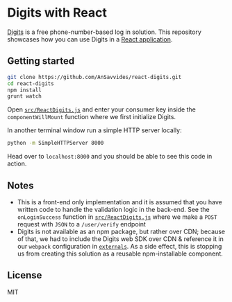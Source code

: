 # Digits with React

[Digits](https://get.digits.com/) is a free phone-number-based log in solution. This repository showcases how you can use Digits in a [React application](http://facebook.github.io/react/).

## Getting started

```bash
git clone https://github.com/AnSavvides/react-digits.git
cd react-digits
npm install
grunt watch
```

Open [`src/ReactDigits.js`](src/ReactDigits.js) and enter your consumer key inside the `componentWillMount` function where we first initialize Digits.

In another terminal window run a simple HTTP server locally:

```bash
python -m SimpleHTTPServer 8000
```

Head over to `localhost:8000` and you should be able to see this code in action.

## Notes

- This is a front-end only implementation and it is assumed that you have written code to handle the validation logic in the back-end. See the `onLoginSuccess` function in [`src/ReactDigits.js`](src/ReactDigits.js) where we make a `POST` request with `JSON` to a `/user/verify` endpoint
- Digits is not available as an npm package, but rather over CDN; because of that, we had to include the Digits web SDK over CDN & reference it in our `webpack` configuration in [`externals`](http://webpack.github.io/docs/library-and-externals.html). As a side effect, this is stopping us from creating this solution as a reusable npm-installable component.

## License

MIT